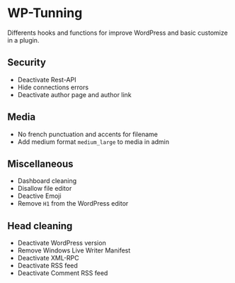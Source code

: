 # WP-Tunning
Differents hooks and functions for improve WordPress and basic customize in a plugin.

## Security
- Deactivate Rest-API
- Hide connections errors
- Deactivate author page and author link

## Media
- No french punctuation and accents for filename
- Add medium format `medium_large` to media in admin

## Miscellaneous
- Dashboard cleaning
- Disallow file editor
- Deactive Emoji
- Remove `H1` from the WordPress editor

## Head cleaning
- Deactivate WordPress version
- Remove Windows Live Writer Manifest
- Deactivate XML-RPC
- Deactivate RSS feed
- Deactivate Comment RSS feed
